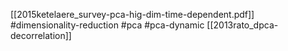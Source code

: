 [[2015ketelaere_survey-pca-hig-dim-time-dependent.pdf]]
#dimensionality-reduction #pca #pca-dynamic
[[2013rato_dpca-decorrelation]]
